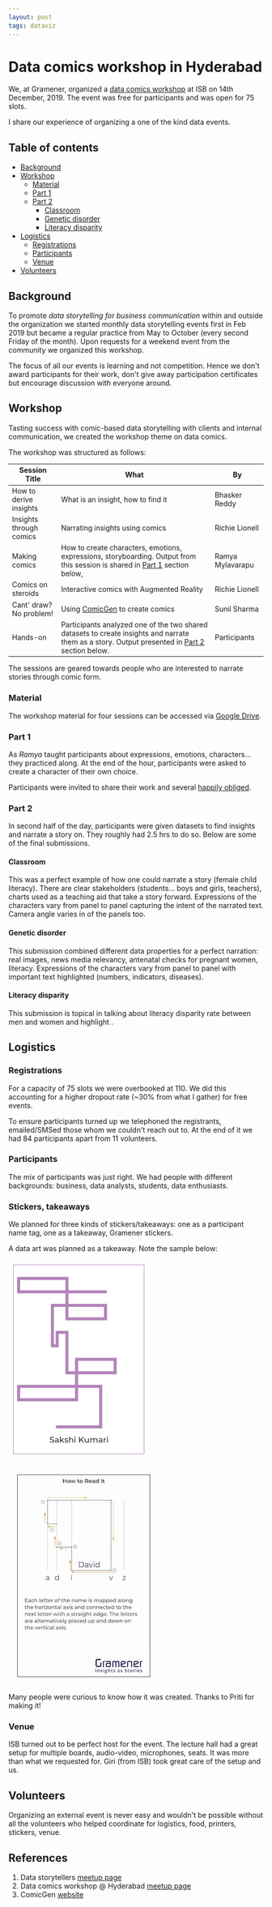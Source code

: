 ```yaml
---
layout: post
tags: dataviz
---
```


# Data comics workshop in Hyderabad

We, at Gramener, organized a [data comics workshop](https://www.meetup.com/meetup-group-EkjzkhLt/events/266798098/) at ISB on 14th December, 2019. The event was free for participants and was open for 75 slots.

I share our experience of organizing a one of the kind data events.

## Table of contents

- [Background](#background)
- [Workshop](#workshop)
  - [Material](#material)
  - [Part 1](#part-1)
  - [Part 2](#part-2)
    - [Classroom](#classroom)
    - [Genetic disorder](#genetic-disorder)
    - [Literacy disparity](#literacy-disparity)
- [Logistics](#logistics)
  - [Registrations](#registrations)
  - [Participants](#participants)
  - [Venue](#venue)
- [Volunteers](#volunteers)

## Background
To promote *data storytelling for business communication* within and outside the organization we started monthly data storytelling events first in Feb 2019 but became a regular practice from May to October (every second Friday of the month). Upon requests for a weekend event from the community we organized this workshop.

The focus of all our events is learning and not competition. Hence we don't award participants for their work, don't give away participation certificates but encourage discussion with everyone around.

## Workshop
Tasting success with comic-based data storytelling with clients and internal communication, we created the workshop theme on data comics.

The workshop was structured as follows:

| Session Title | What | By |
| ----- | ---- | -- |
| How to derive insights | What is an insight, how to find it | Bhasker Reddy |
| Insights through comics | Narrating insights using comics | Richie Lionell |
| Making comics | How to create characters, emotions, expressions, storyboarding. Output from this session is shared in [Part 1](#part-1) section below, | Ramya Mylavarapu |
| Comics on steroids | Interactive comics with Augmented Reality | Richie Lionell |
| Cant' draw? No problem! | Using [ComicGen](https://gramener.com/comicgen/) to create comics | Sunil Sharma |
| Hands-on | Participants analyzed one of the two shared datasets to create insights and narrate them as a story. Output presented in [Part 2](#part-2) section below. | Participants |

The sessions are geared towards people who are interested to narrate stories through comic form.

### Material

The workshop material for four sessions can be accessed via [Google Drive](https://drive.google.com/drive/folders/1YxmsullIkCyHwNxr1i32eJhrQ4NnS6gV).

### Part 1
As *Ramya* taught participants about expressions, emotions, characters... they practiced along. At the end of the hour, participants were asked to create a character of their own choice.

Participants were invited to share their work and several [happily obliged](https://twitter.com/priti_pg/status/1206243038911062016).

### Part 2
In second half of the day, participants were given datasets to find insights and narrate a story on. They roughly had 2.5 hrs to do so. Below are some of the final submissions.

#### Classroom
This was a perfect example of how one could narrate a story (female child literacy). There are clear stakeholders (students... boys and girls, teachers), charts used as a teaching aid that take a story forward. Expressions of the characters vary from panel to panel capturing the intent of the narrated text. Camera angle varies in of the panels too.

#### Genetic disorder
This submission combined different data properties for a perfect narration: real images, news media relevancy, antenatal checks for pregnant women, literacy. Expressions of the characters vary from panel to panel with important text highlighted (numbers, indicators, diseases).

#### Literacy disparity
This submission is topical in talking about literacy disparity rate between men and women and highlight .

####

## Logistics
### Registrations
For a capacity of 75 slots we were overbooked at 110. We did this accounting for a higher dropout rate (~30% from what I gather) for free events.

To ensure participants turned up we telephoned the registrants, emailed/SMSed those whom we couldn't reach out to. At the end of it we had 84 participants apart from 11 volunteers.

### Participants
The mix of participants was just right. We had people with different backgrounds: business, data analysts, students, data enthusiasts.

### Stickers, takeaways
We planned for three kinds of stickers/takeaways: one as a participant name tag, one as a takeaway, Gramener stickers.

A data art was planned as a takeaway. Note the sample below:

![workshop takeaway](../workshop-takeaway.jpeg)

![how to read](../workshop-takeaway-how-to-read.jpg)

Many people were curious to know how it was created. Thanks to Priti for making it!

### Venue
ISB turned out to be perfect host for the event. The lecture hall had a great setup for multiple boards, audio-video, microphones, seats. It was more than what we requested for. Giri (from ISB) took great care of the setup and us.

## Volunteers
Organizing an external event is never easy and wouldn't be possible without all the volunteers who helped coordinate for logistics, food, printers, stickers, venue.

## References
1. Data storytellers [meetup page](https://www.meetup.com/meetup-group-EkjzkhLt/)
2. Data comics workshop @ Hyderabad [meetup page](https://www.meetup.com/meetup-group-EkjzkhLt/events/266798098/)
3. ComicGen [website](https://gramener.com/comicgen/)

